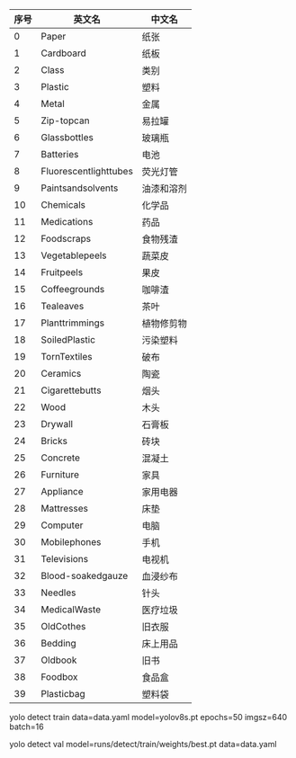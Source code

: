 | 序号 | 英文名                | 中文名     |
| ---- | --------------------- | ---------- |
| 0    | Paper                 | 纸张       |
| 1    | Cardboard             | 纸板       |
| 2    | Class                 | 类别       |
| 3    | Plastic               | 塑料       |
| 4    | Metal                 | 金属       |
| 5    | Zip-topcan            | 易拉罐     |
| 6    | Glassbottles          | 玻璃瓶     |
| 7    | Batteries             | 电池       |
| 8    | Fluorescentlighttubes | 荧光灯管   |
| 9    | Paintsandsolvents     | 油漆和溶剂 |
| 10   | Chemicals             | 化学品     |
| 11   | Medications           | 药品       |
| 12   | Foodscraps            | 食物残渣   |
| 13   | Vegetablepeels        | 蔬菜皮     |
| 14   | Fruitpeels            | 果皮       |
| 15   | Coffeegrounds         | 咖啡渣     |
| 16   | Tealeaves             | 茶叶       |
| 17   | Planttrimmings        | 植物修剪物 |
| 18   | SoiledPlastic         | 污染塑料   |
| 19   | TornTextiles          | 破布       |
| 20   | Ceramics              | 陶瓷       |
| 21   | Cigarettebutts        | 烟头       |
| 22   | Wood                  | 木头       |
| 23   | Drywall               | 石膏板     |
| 24   | Bricks                | 砖块       |
| 25   | Concrete              | 混凝土     |
| 26   | Furniture             | 家具       |
| 27   | Appliance             | 家用电器   |
| 28   | Mattresses            | 床垫       |
| 29   | Computer              | 电脑       |
| 30   | Mobilephones          | 手机       |
| 31   | Televisions           | 电视机     |
| 32   | Blood-soakedgauze     | 血浸纱布   |
| 33   | Needles               | 针头       |
| 34   | MedicalWaste          | 医疗垃圾   |
| 35   | OldCothes             | 旧衣服     |
| 36   | Bedding               | 床上用品   |
| 37   | Oldbook               | 旧书       |
| 38   | Foodbox               | 食品盒     |
| 39   | Plasticbag            | 塑料袋     |



yolo detect train data=data.yaml model=yolov8s.pt epochs=50 imgsz=640 batch=16


yolo detect val model=runs/detect/train/weights/best.pt data=data.yaml
